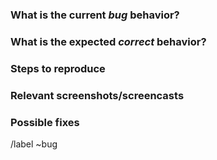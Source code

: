 <!---
Please read this!

Before opening a new issue, make sure to search for keywords in the issues
filtered by the "bug" label:

- https://gitlab.library.upenn.edu/benrosen/penn-canvas/-/issues?label_name%5B%5D=bug

and verify the issue you're about to submit isn't a duplicate.
--->

### What is the current _bug_ behavior?

<!-- Describe what actually happens. -->

### What is the expected _correct_ behavior?

<!-- Describe what you should see instead. -->

### Steps to reproduce

<!-- Describe how one can reproduce the issue. Please use an ordered list. -->

### Relevant screenshots/screencasts

<!-- Paste any relevant screenshots/screencasts that help illustrate the issue. -->

### Possible fixes

<!-- If you already have an idea of what the fix might require, please note that here. -->

/label ~bug
